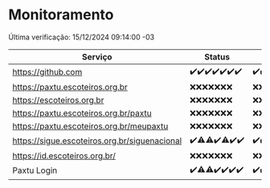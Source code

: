 # Monitoramento

Última verificação: 15/12/2024 09:14:00 -03

|Serviço|Status|Últimas 24h|
|---|---|---|
|https://github.com|<span title="2024-12-08: OK=23">✔️</span><span title="2024-12-09: OK=23">✔️</span><span title="2024-12-10: OK=23">✔️</span><span title="2024-12-11: OK=23">✔️</span><span title="2024-12-12: OK=23">✔️</span><span title="2024-12-13: OK=23">✔️</span><span title="2024-12-14: OK=11">✔️</span>|<span title="14/12/2024 09:14:00 -03 : 200">✔️</span><span title="14/12/2024 10:16:00 -03 : 200">✔️</span><span title="14/12/2024 11:06:00 -03 : 200">✔️</span><span title="14/12/2024 12:07:00 -03 : 200">✔️</span><span title="14/12/2024 13:09:00 -03 : 200">✔️</span><span title="14/12/2024 14:06:00 -03 : 200">✔️</span><span title="14/12/2024 15:10:00 -03 : 200">✔️</span><span title="14/12/2024 16:06:00 -03 : 200">✔️</span><span title="14/12/2024 17:08:00 -03 : 200">✔️</span><span title="14/12/2024 18:07:00 -03 : 200">✔️</span><span title="14/12/2024 19:07:00 -03 : 200">✔️</span><span title="14/12/2024 20:07:00 -03 : 200">✔️</span><span title="14/12/2024 21:49:00 -03 : 200">✔️</span><span title="14/12/2024 23:27:00 -03 : 200">✔️</span><span title="15/12/2024 00:30:00 -03 : 200">✔️</span><span title="15/12/2024 01:10:00 -03 : 200">✔️</span><span title="15/12/2024 02:08:00 -03 : 200">✔️</span><span title="15/12/2024 03:12:00 -03 : 200">✔️</span><span title="15/12/2024 04:08:00 -03 : 200">✔️</span><span title="15/12/2024 05:10:00 -03 : 200">✔️</span><span title="15/12/2024 06:08:00 -03 : 200">✔️</span><span title="15/12/2024 07:08:00 -03 : 200">✔️</span><span title="15/12/2024 08:06:00 -03 : 200">✔️</span><span title="15/12/2024 09:14:00 -03 : 200">✔️</span>|
|https://paxtu.escoteiros.org.br|<span title="2024-12-08: Falhas=23">❌</span><span title="2024-12-09: Falhas=23">❌</span><span title="2024-12-10: Falhas=23">❌</span><span title="2024-12-11: Falhas=23">❌</span><span title="2024-12-12: Falhas=23">❌</span><span title="2024-12-13: Falhas=23">❌</span><span title="2024-12-14: Falhas=11">❌</span>|<span title="14/12/2024 09:14:00 -03 : 403">❌</span><span title="14/12/2024 10:16:00 -03 : 403">❌</span><span title="14/12/2024 11:06:00 -03 : 403">❌</span><span title="14/12/2024 12:07:00 -03 : 403">❌</span><span title="14/12/2024 13:09:00 -03 : 403">❌</span><span title="14/12/2024 14:06:00 -03 : 403">❌</span><span title="14/12/2024 15:10:00 -03 : 403">❌</span><span title="14/12/2024 16:06:00 -03 : 403">❌</span><span title="14/12/2024 17:08:00 -03 : 403">❌</span><span title="14/12/2024 18:07:00 -03 : 403">❌</span><span title="14/12/2024 19:07:00 -03 : 403">❌</span><span title="14/12/2024 20:07:00 -03 : 403">❌</span><span title="14/12/2024 21:49:00 -03 : 403">❌</span><span title="14/12/2024 23:27:00 -03 : 403">❌</span><span title="15/12/2024 00:30:00 -03 : 403">❌</span><span title="15/12/2024 01:10:00 -03 : 403">❌</span><span title="15/12/2024 02:08:00 -03 : 403">❌</span><span title="15/12/2024 03:12:00 -03 : 403">❌</span><span title="15/12/2024 04:08:00 -03 : 403">❌</span><span title="15/12/2024 05:10:00 -03 : 403">❌</span><span title="15/12/2024 06:08:00 -03 : 403">❌</span><span title="15/12/2024 07:08:00 -03 : 403">❌</span><span title="15/12/2024 08:06:00 -03 : 403">❌</span><span title="15/12/2024 09:14:00 -03 : 403">❌</span>|
|https://escoteiros.org.br|<span title="2024-12-08: Falhas=23">❌</span><span title="2024-12-09: Falhas=23">❌</span><span title="2024-12-10: Falhas=23">❌</span><span title="2024-12-11: Falhas=23">❌</span><span title="2024-12-12: Falhas=23">❌</span><span title="2024-12-13: Falhas=23">❌</span><span title="2024-12-14: Falhas=11">❌</span>|<span title="14/12/2024 09:14:00 -03 : 403">❌</span><span title="14/12/2024 10:16:00 -03 : 403">❌</span><span title="14/12/2024 11:06:00 -03 : 403">❌</span><span title="14/12/2024 12:07:00 -03 : 403">❌</span><span title="14/12/2024 13:09:00 -03 : 403">❌</span><span title="14/12/2024 14:06:00 -03 : 403">❌</span><span title="14/12/2024 15:10:00 -03 : 403">❌</span><span title="14/12/2024 16:06:00 -03 : 403">❌</span><span title="14/12/2024 17:08:00 -03 : 403">❌</span><span title="14/12/2024 18:07:00 -03 : 403">❌</span><span title="14/12/2024 19:07:00 -03 : 403">❌</span><span title="14/12/2024 20:07:00 -03 : 403">❌</span><span title="14/12/2024 21:49:00 -03 : 403">❌</span><span title="14/12/2024 23:27:00 -03 : 403">❌</span><span title="15/12/2024 00:30:00 -03 : 403">❌</span><span title="15/12/2024 01:10:00 -03 : 403">❌</span><span title="15/12/2024 02:08:00 -03 : 403">❌</span><span title="15/12/2024 03:12:00 -03 : 403">❌</span><span title="15/12/2024 04:08:00 -03 : 403">❌</span><span title="15/12/2024 05:10:00 -03 : 403">❌</span><span title="15/12/2024 06:08:00 -03 : 403">❌</span><span title="15/12/2024 07:08:00 -03 : 403">❌</span><span title="15/12/2024 08:06:00 -03 : 403">❌</span><span title="15/12/2024 09:14:00 -03 : 403">❌</span>|
|https://paxtu.escoteiros.org.br/paxtu|<span title="2024-12-08: Falhas=23">❌</span><span title="2024-12-09: Falhas=23">❌</span><span title="2024-12-10: Falhas=23">❌</span><span title="2024-12-11: Falhas=23">❌</span><span title="2024-12-12: Falhas=23">❌</span><span title="2024-12-13: Falhas=23">❌</span><span title="2024-12-14: Falhas=11">❌</span>|<span title="14/12/2024 09:14:00 -03 : 403">❌</span><span title="14/12/2024 10:16:00 -03 : 403">❌</span><span title="14/12/2024 11:06:00 -03 : 403">❌</span><span title="14/12/2024 12:07:00 -03 : 403">❌</span><span title="14/12/2024 13:09:00 -03 : 403">❌</span><span title="14/12/2024 14:06:00 -03 : 403">❌</span><span title="14/12/2024 15:10:00 -03 : 403">❌</span><span title="14/12/2024 16:06:00 -03 : 403">❌</span><span title="14/12/2024 17:08:00 -03 : 403">❌</span><span title="14/12/2024 18:07:00 -03 : 403">❌</span><span title="14/12/2024 19:07:00 -03 : 403">❌</span><span title="14/12/2024 20:07:00 -03 : 403">❌</span><span title="14/12/2024 21:49:00 -03 : 403">❌</span><span title="14/12/2024 23:27:00 -03 : 403">❌</span><span title="15/12/2024 00:30:00 -03 : 403">❌</span><span title="15/12/2024 01:10:00 -03 : 403">❌</span><span title="15/12/2024 02:08:00 -03 : 403">❌</span><span title="15/12/2024 03:12:00 -03 : 403">❌</span><span title="15/12/2024 04:08:00 -03 : 403">❌</span><span title="15/12/2024 05:10:00 -03 : 403">❌</span><span title="15/12/2024 06:08:00 -03 : 403">❌</span><span title="15/12/2024 07:08:00 -03 : 403">❌</span><span title="15/12/2024 08:06:00 -03 : 403">❌</span><span title="15/12/2024 09:14:00 -03 : 403">❌</span>|
|https://paxtu.escoteiros.org.br/meupaxtu|<span title="2024-12-08: Falhas=23">❌</span><span title="2024-12-09: Falhas=23">❌</span><span title="2024-12-10: Falhas=23">❌</span><span title="2024-12-11: Falhas=23">❌</span><span title="2024-12-12: Falhas=23">❌</span><span title="2024-12-13: Falhas=23">❌</span><span title="2024-12-14: Falhas=11">❌</span>|<span title="14/12/2024 09:14:00 -03 : 403">❌</span><span title="14/12/2024 10:16:00 -03 : 403">❌</span><span title="14/12/2024 11:06:00 -03 : 403">❌</span><span title="14/12/2024 12:07:00 -03 : 403">❌</span><span title="14/12/2024 13:09:00 -03 : 403">❌</span><span title="14/12/2024 14:06:00 -03 : 403">❌</span><span title="14/12/2024 15:10:00 -03 : 403">❌</span><span title="14/12/2024 16:06:00 -03 : 403">❌</span><span title="14/12/2024 17:08:00 -03 : 403">❌</span><span title="14/12/2024 18:07:00 -03 : 403">❌</span><span title="14/12/2024 19:07:00 -03 : 403">❌</span><span title="14/12/2024 20:07:00 -03 : 403">❌</span><span title="14/12/2024 21:49:00 -03 : 403">❌</span><span title="14/12/2024 23:27:00 -03 : 403">❌</span><span title="15/12/2024 00:30:00 -03 : 403">❌</span><span title="15/12/2024 01:10:00 -03 : 403">❌</span><span title="15/12/2024 02:08:00 -03 : 403">❌</span><span title="15/12/2024 03:12:00 -03 : 403">❌</span><span title="15/12/2024 04:08:00 -03 : 403">❌</span><span title="15/12/2024 05:10:00 -03 : 403">❌</span><span title="15/12/2024 06:08:00 -03 : 403">❌</span><span title="15/12/2024 07:08:00 -03 : 403">❌</span><span title="15/12/2024 08:06:00 -03 : 403">❌</span><span title="15/12/2024 09:14:00 -03 : 403">❌</span>|
|https://sigue.escoteiros.org.br/siguenacional|<span title="2024-12-08: OK=23">✔️</span><span title="2024-12-09: OK=21, Falhas=2">⚠️</span><span title="2024-12-10: OK=22, Falhas=1">⚠️</span><span title="2024-12-11: OK=23">✔️</span><span title="2024-12-12: OK=21, Falhas=2">⚠️</span><span title="2024-12-13: OK=23">✔️</span><span title="2024-12-14: OK=11">✔️</span>|<span title="14/12/2024 09:14:00 -03 : 200">✔️</span><span title="14/12/2024 10:16:00 -03 : 200">✔️</span><span title="14/12/2024 11:06:00 -03 : 200">✔️</span><span title="14/12/2024 12:07:00 -03 : 200">✔️</span><span title="14/12/2024 13:09:00 -03 : 200">✔️</span><span title="14/12/2024 14:06:00 -03 : 200">✔️</span><span title="14/12/2024 15:10:00 -03 : 200">✔️</span><span title="14/12/2024 16:06:00 -03 : 200">✔️</span><span title="14/12/2024 17:08:00 -03 : 200">✔️</span><span title="14/12/2024 18:07:00 -03 : 200">✔️</span><span title="14/12/2024 19:07:00 -03 : 200">✔️</span><span title="14/12/2024 20:07:00 -03 : 200">✔️</span><span title="14/12/2024 21:49:00 -03 : 200">✔️</span><span title="14/12/2024 23:27:00 -03 : 200">✔️</span><span title="15/12/2024 00:30:00 -03 : 200">✔️</span><span title="15/12/2024 01:10:00 -03 : 200">✔️</span><span title="15/12/2024 02:08:00 -03 : 200">✔️</span><span title="15/12/2024 03:12:00 -03 : 200">✔️</span><span title="15/12/2024 04:08:00 -03 : 200">✔️</span><span title="15/12/2024 05:10:00 -03 : 200">✔️</span><span title="15/12/2024 06:08:00 -03 : 200">✔️</span><span title="15/12/2024 07:08:00 -03 : 200">✔️</span><span title="15/12/2024 08:06:00 -03 : 200">✔️</span><span title="15/12/2024 09:14:00 -03 : 200">✔️</span>|
|https://id.escoteiros.org.br/|<span title="2024-12-08: Falhas=23">❌</span><span title="2024-12-09: Falhas=23">❌</span><span title="2024-12-10: Falhas=23">❌</span><span title="2024-12-11: Falhas=23">❌</span><span title="2024-12-12: Falhas=23">❌</span><span title="2024-12-13: Falhas=23">❌</span><span title="2024-12-14: Falhas=11">❌</span>|<span title="14/12/2024 09:14:00 -03 : 403">❌</span><span title="14/12/2024 10:16:00 -03 : 403">❌</span><span title="14/12/2024 11:06:00 -03 : 403">❌</span><span title="14/12/2024 12:07:00 -03 : 403">❌</span><span title="14/12/2024 13:09:00 -03 : 403">❌</span><span title="14/12/2024 14:06:00 -03 : 403">❌</span><span title="14/12/2024 15:10:00 -03 : 403">❌</span><span title="14/12/2024 16:06:00 -03 : 403">❌</span><span title="14/12/2024 17:08:00 -03 : 403">❌</span><span title="14/12/2024 18:07:00 -03 : 403">❌</span><span title="14/12/2024 19:07:00 -03 : 403">❌</span><span title="14/12/2024 20:07:00 -03 : 403">❌</span><span title="14/12/2024 21:49:00 -03 : 403">❌</span><span title="14/12/2024 23:27:00 -03 : 403">❌</span><span title="15/12/2024 00:30:00 -03 : 403">❌</span><span title="15/12/2024 01:10:00 -03 : 403">❌</span><span title="15/12/2024 02:08:00 -03 : 403">❌</span><span title="15/12/2024 03:12:00 -03 : 403">❌</span><span title="15/12/2024 04:08:00 -03 : 403">❌</span><span title="15/12/2024 05:10:00 -03 : 403">❌</span><span title="15/12/2024 06:08:00 -03 : 403">❌</span><span title="15/12/2024 07:08:00 -03 : 403">❌</span><span title="15/12/2024 08:06:00 -03 : 403">❌</span><span title="15/12/2024 09:14:00 -03 : 403">❌</span>|
|Paxtu Login|<span title="2024-12-08: OK=23">✔️</span><span title="2024-12-09: OK=22, Falhas=1">⚠️</span><span title="2024-12-10: OK=22, Falhas=1">⚠️</span><span title="2024-12-11: OK=23">✔️</span><span title="2024-12-12: OK=23">✔️</span><span title="2024-12-13: OK=23">✔️</span><span title="2024-12-14: OK=11">✔️</span>|<span title="14/12/2024 09:14:00 -03 : 200">✔️</span><span title="14/12/2024 10:16:00 -03 : 200">✔️</span><span title="14/12/2024 11:06:00 -03 : 200">✔️</span><span title="14/12/2024 12:07:00 -03 : 200">✔️</span><span title="14/12/2024 13:09:00 -03 : 200">✔️</span><span title="14/12/2024 14:06:00 -03 : 200">✔️</span><span title="14/12/2024 15:10:00 -03 : 200">✔️</span><span title="14/12/2024 16:06:00 -03 : 200">✔️</span><span title="14/12/2024 17:08:00 -03 : 200">✔️</span><span title="14/12/2024 18:07:00 -03 : 200">✔️</span><span title="14/12/2024 19:07:00 -03 : 200">✔️</span><span title="14/12/2024 20:07:00 -03 : 200">✔️</span><span title="14/12/2024 21:49:00 -03 : 200">✔️</span><span title="14/12/2024 23:27:00 -03 : 200">✔️</span><span title="15/12/2024 00:30:00 -03 : 200">✔️</span><span title="15/12/2024 01:10:00 -03 : 200">✔️</span><span title="15/12/2024 02:08:00 -03 : 200">✔️</span><span title="15/12/2024 03:12:00 -03 : 200">✔️</span><span title="15/12/2024 04:08:00 -03 : 200">✔️</span><span title="15/12/2024 05:10:00 -03 : 200">✔️</span><span title="15/12/2024 06:08:00 -03 : 200">✔️</span><span title="15/12/2024 07:08:00 -03 : 200">✔️</span><span title="15/12/2024 08:06:00 -03 : 200">✔️</span><span title="15/12/2024 09:14:00 -03 : 200">✔️</span>|
